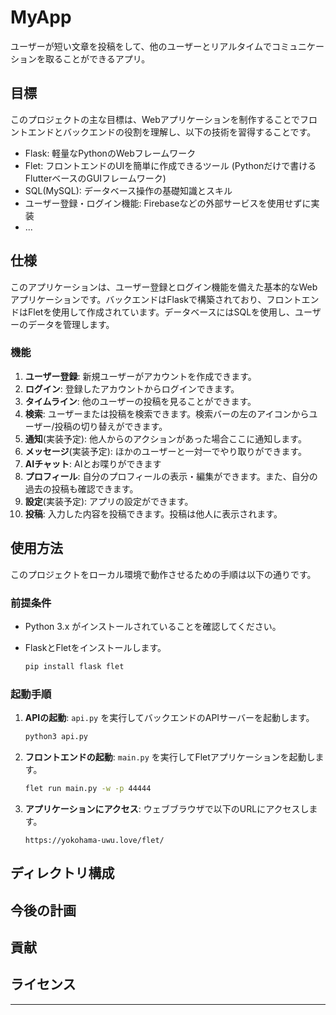# MyApp

ユーザーが短い文章を投稿をして、他のユーザーとリアルタイムでコミュニケーションを取ることができるアプリ。

## 目標

このプロジェクトの主な目標は、Webアプリケーションを制作することでフロントエンドとバックエンドの役割を理解し、以下の技術を習得することです。

- Flask: 軽量なPythonのWebフレームワーク
- Flet: フロントエンドのUIを簡単に作成できるツール (Pythonだけで書けるFlutterベースのGUIフレームワーク)
- SQL(MySQL): データベース操作の基礎知識とスキル
- ユーザー登録・ログイン機能: Firebaseなどの外部サービスを使用せずに実装
- ...

## 仕様

このアプリケーションは、ユーザー登録とログイン機能を備えた基本的なWebアプリケーションです。バックエンドはFlaskで構築されており、フロントエンドはFletを使用して作成されています。データベースにはSQLを使用し、ユーザーのデータを管理します。

### 機能

1. **ユーザー登録**: 新規ユーザーがアカウントを作成できます。
2. **ログイン**: 登録したアカウントからログインできます。
3. **タイムライン**: 他のユーザーの投稿を見ることができます。
4. **検索**: ユーザーまたは投稿を検索できます。検索バーの左のアイコンからユーザー/投稿の切り替えができます。
5. **通知**(実装予定): 他人からのアクションがあった場合ここに通知します。
6. **メッセージ**(実装予定): ほかのユーザーと一対一でやり取りができます。
7. **AIチャット**: AIとお喋りができます
8. **プロフィール**: 自分のプロフィールの表示・編集ができます。また、自分の過去の投稿も確認できます。
9. **設定**(実装予定): アプリの設定ができます。
10. **投稿**: 入力した内容を投稿できます。投稿は他人に表示されます。


## 使用方法

このプロジェクトをローカル環境で動作させるための手順は以下の通りです。

### 前提条件

- Python 3.x がインストールされていることを確認してください。
- FlaskとFletをインストールします。

    ```bash
    pip install flask flet
    ```

### 起動手順

1. **APIの起動**: `api.py` を実行してバックエンドのAPIサーバーを起動します。

    ```bash
    python3 api.py
    ```

2. **フロントエンドの起動**: `main.py` を実行してFletアプリケーションを起動します。

    ```bash
    flet run main.py -w -p 44444
    ```

3. **アプリケーションにアクセス**: ウェブブラウザで以下のURLにアクセスします。

    ```
    https://yokohama-uwu.love/flet/
    ```

## ディレクトリ構成

## 今後の計画

## 貢献

## ライセンス


---

